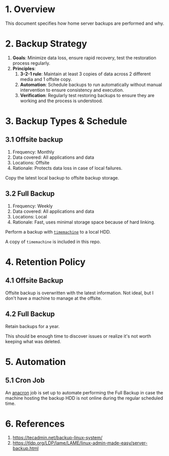 # 1. Overview

This document specifies how home server backups are performed and why.

# 2. Backup Strategy

1. **Goals**: Minimize data loss, ensure rapid recovery, test the restoration process regularly.
2. **Principles**:
    1. **3-2-1 rule**: Maintain at least 3 copies of data across 2 different media and 1 offsite copy.
    2. **Automation**: Schedule backups to run automatically without manual intervention to ensure consistency and execution.
    3. **Verification**: Regularly test restoring backups to ensure they are working and the process is understood.

# 3. Backup Types & Schedule

## 3.1 Offsite backup

1. Frequency: Monthly
2. Data covered: All applications and data
3. Locations: Offsite
4. Rationale: Protects data loss in case of local failures.

Copy the latest local backup to offsite backup storage.

## 3.2 Full Backup

1. Frequency: Weekly
2. Data covered: All applications and data
3. Locations: Local
4. Rationale: Fast, uses minimal storage space because of hard linking.

Perform a backup with [`timemachine`](https://github.com/cytopia/linux-timemachine) to a local HDD.

A copy of `timemachine` is included in this repo.

# 4. Retention Policy

## 4.1 Offsite Backup

Offsite backup is overwritten with the latest information. Not ideal, but I don't have a machine to manage at the offsite.

## 4.2 Full Backup

Retain backups for a year.

This should be enough time to discover issues or realize it's not worth keeping what was deleted.

# 5. Automation

## 5.1 Cron Job

An [anacron](https://en.wikipedia.org/wiki/Anacron) job is set up to automate performing the Full Backup in case the machine hosting the backup HDD is not online during the regular scheduled time.

# 6. References

1. https://tecadmin.net/backup-linux-system/
2. https://tldp.org/LDP/lame/LAME/linux-admin-made-easy/server-backup.html
